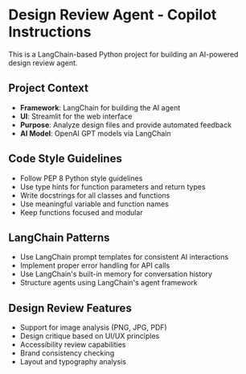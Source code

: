 <!-- Use this file to provide workspace-specific custom instructions to Copilot. For more details, visit https://code.visualstudio.com/docs/copilot/copilot-customization#_use-a-githubcopilotinstructionsmd-file -->

# Design Review Agent - Copilot Instructions

This is a LangChain-based Python project for building an AI-powered design review agent.

## Project Context
- **Framework**: LangChain for building the AI agent
- **UI**: Streamlit for the web interface
- **Purpose**: Analyze design files and provide automated feedback
- **AI Model**: OpenAI GPT models via LangChain

## Code Style Guidelines
- Follow PEP 8 Python style guidelines
- Use type hints for function parameters and return types
- Write docstrings for all classes and functions
- Use meaningful variable and function names
- Keep functions focused and modular

## LangChain Patterns
- Use LangChain prompt templates for consistent AI interactions
- Implement proper error handling for API calls
- Use LangChain's built-in memory for conversation history
- Structure agents using LangChain's agent framework

## Design Review Features
- Support for image analysis (PNG, JPG, PDF)
- Design critique based on UI/UX principles
- Accessibility review capabilities
- Brand consistency checking
- Layout and typography analysis
